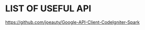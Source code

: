 LIST OF USEFUL API
==================

https://github.com/joeauty/Google-API-Client-CodeIgniter-Spark
